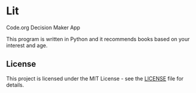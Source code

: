 # Lit

Code.org Decision Maker App

This program is written in Python and it recommends books based on your interest and age. 

## License
This project is licensed under the MIT License - see the [LICENSE](https://github.com/ib729/Lit/blob/main/LICENSE) file for details.



